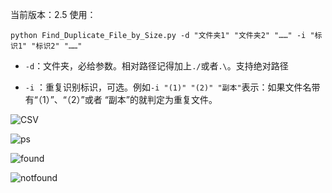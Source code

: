当前版本：2.5
使用：

`python Find_Duplicate_File_by_Size.py -d "文件夹1" "文件夹2" "……" -i "标识1" "标识2" "……"`

 - `-d`：文件夹，必给参数。相对路径记得加上`./`或者`.\`。支持绝对路径

 - `-i` ：重复识别标识，可选。例如`-i "(1)" "(2)" "副本"`表示：如果文件名带有“（1）”、“（2）”或者 “副本”的就判定为重复文件。


![CSV](https://images.gitee.com/uploads/images/2020/0801/153033_9eb39dc6_7423713.png "屏幕截图.png")

![ps](https://images.gitee.com/uploads/images/2020/0801/153108_a0e56178_7423713.png "屏幕截图.png")

![found](https://images.gitee.com/uploads/images/2020/0801/153217_4b9f1d5d_7423713.png "屏幕截图.png")

![notfound](https://images.gitee.com/uploads/images/2020/0801/153258_58eee415_7423713.png "屏幕截图.png")